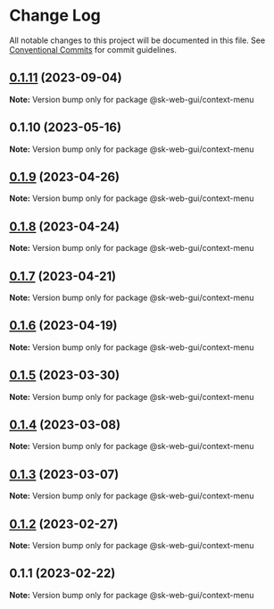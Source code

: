 # Change Log

All notable changes to this project will be documented in this file.
See [Conventional Commits](https://conventionalcommits.org) for commit guidelines.

## [0.1.11](https://github.com/Sundsvallskommun/web-shared-components/compare/@sk-web-gui/context-menu@0.1.10...@sk-web-gui/context-menu@0.1.11) (2023-09-04)

**Note:** Version bump only for package @sk-web-gui/context-menu

## 0.1.10 (2023-05-16)

**Note:** Version bump only for package @sk-web-gui/context-menu

## [0.1.9](https://github.com/Sundsvallskommun/web-shared-components/compare/@sk-web-gui/context-menu@0.1.8...@sk-web-gui/context-menu@0.1.9) (2023-04-26)

**Note:** Version bump only for package @sk-web-gui/context-menu

## [0.1.8](https://github.com/Sundsvallskommun/web-shared-components/compare/@sk-web-gui/context-menu@0.1.7...@sk-web-gui/context-menu@0.1.8) (2023-04-24)

**Note:** Version bump only for package @sk-web-gui/context-menu

## [0.1.7](https://github.com/Sundsvallskommun/web-shared-components/compare/@sk-web-gui/context-menu@0.1.6...@sk-web-gui/context-menu@0.1.7) (2023-04-21)

**Note:** Version bump only for package @sk-web-gui/context-menu

## [0.1.6](https://github.com/Sundsvallskommun/web-shared-components/compare/@sk-web-gui/context-menu@0.1.5...@sk-web-gui/context-menu@0.1.6) (2023-04-19)

**Note:** Version bump only for package @sk-web-gui/context-menu

## [0.1.5](https://github.com/Sundsvallskommun/web-shared-components/compare/@sk-web-gui/context-menu@0.1.4...@sk-web-gui/context-menu@0.1.5) (2023-03-30)

**Note:** Version bump only for package @sk-web-gui/context-menu

## [0.1.4](https://github.com/Sundsvallskommun/web-shared-components/compare/@sk-web-gui/context-menu@0.1.3...@sk-web-gui/context-menu@0.1.4) (2023-03-08)

**Note:** Version bump only for package @sk-web-gui/context-menu

## [0.1.3](https://github.com/Sundsvallskommun/web-shared-components/compare/@sk-web-gui/context-menu@0.1.2...@sk-web-gui/context-menu@0.1.3) (2023-03-07)

**Note:** Version bump only for package @sk-web-gui/context-menu

## [0.1.2](https://github.com/Sundsvallskommun/web-shared-components/compare/@sk-web-gui/context-menu@0.1.1...@sk-web-gui/context-menu@0.1.2) (2023-02-27)

**Note:** Version bump only for package @sk-web-gui/context-menu

## 0.1.1 (2023-02-22)

**Note:** Version bump only for package @sk-web-gui/context-menu
